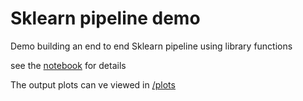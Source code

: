 # Sklearn pipeline demo 

Demo building an end to end Sklearn pipeline using library functions 

see the [notebook](sklearn-project.ipynb) for details

The output plots can ve viewed in [/plots](plots)
